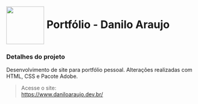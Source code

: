 <h1>
    <a href="https://www.daniloaraujo.dev.br">
     <img align="center" width="100px" src="https://daniloaraujo.com.br/assets/img/profile-img.jpg" target="_blank"></a>
    <span> Portfólio - Danilo Araujo</span>
</h1>

### Detalhes do projeto
Desenvolvimento de site para portfólio pessoal. Alterações realizadas com HTML, CSS e Pacote Adobe.


> Acesse o site: <br>
> https://www.daniloaraujo.dev.br/ 


